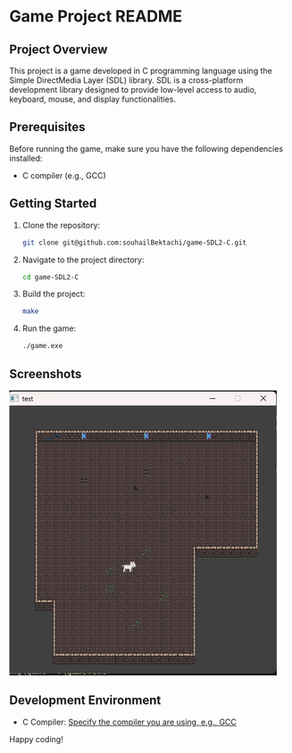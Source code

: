 # Game Project README

## Project Overview

This project is a game developed in C programming language using the Simple DirectMedia Layer (SDL) library. SDL is a cross-platform development library designed to provide low-level access to audio, keyboard, mouse, and display functionalities.

## Prerequisites

Before running the game, make sure you have the following dependencies installed:

- C compiler (e.g., GCC)

## Getting Started

1. Clone the repository:

    ```bash
    git clone git@github.com:souhailBektachi/game-SDL2-C.git
    ```

2. Navigate to the project directory:

    ```bash
    cd game-SDL2-C
    ```

3. Build the project:

    ```bash
    make
    ```

4. Run the game:

    ```bash
    ./game.exe
    ```
## Screenshots
![Screenshot 1](screenshots/1.png)
## Development Environment

- C Compiler: [Specify the compiler you are using, e.g., GCC](link-to-gcc)





Happy coding!
